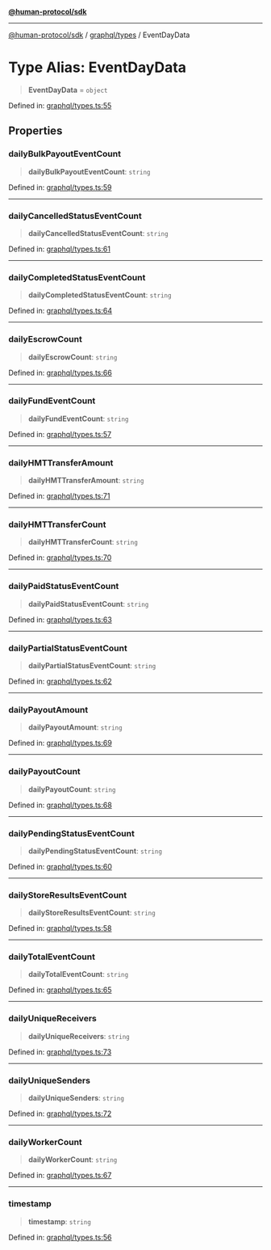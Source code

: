 [**@human-protocol/sdk**](../../../README.md)

***

[@human-protocol/sdk](../../../modules.md) / [graphql/types](../README.md) / EventDayData

# Type Alias: EventDayData

> **EventDayData** = `object`

Defined in: [graphql/types.ts:55](https://github.com/humanprotocol/human-protocol/blob/99b899a11bf48f2fa04884687ea395e0d42d75d1/packages/sdk/typescript/human-protocol-sdk/src/graphql/types.ts#L55)

## Properties

### dailyBulkPayoutEventCount

> **dailyBulkPayoutEventCount**: `string`

Defined in: [graphql/types.ts:59](https://github.com/humanprotocol/human-protocol/blob/99b899a11bf48f2fa04884687ea395e0d42d75d1/packages/sdk/typescript/human-protocol-sdk/src/graphql/types.ts#L59)

***

### dailyCancelledStatusEventCount

> **dailyCancelledStatusEventCount**: `string`

Defined in: [graphql/types.ts:61](https://github.com/humanprotocol/human-protocol/blob/99b899a11bf48f2fa04884687ea395e0d42d75d1/packages/sdk/typescript/human-protocol-sdk/src/graphql/types.ts#L61)

***

### dailyCompletedStatusEventCount

> **dailyCompletedStatusEventCount**: `string`

Defined in: [graphql/types.ts:64](https://github.com/humanprotocol/human-protocol/blob/99b899a11bf48f2fa04884687ea395e0d42d75d1/packages/sdk/typescript/human-protocol-sdk/src/graphql/types.ts#L64)

***

### dailyEscrowCount

> **dailyEscrowCount**: `string`

Defined in: [graphql/types.ts:66](https://github.com/humanprotocol/human-protocol/blob/99b899a11bf48f2fa04884687ea395e0d42d75d1/packages/sdk/typescript/human-protocol-sdk/src/graphql/types.ts#L66)

***

### dailyFundEventCount

> **dailyFundEventCount**: `string`

Defined in: [graphql/types.ts:57](https://github.com/humanprotocol/human-protocol/blob/99b899a11bf48f2fa04884687ea395e0d42d75d1/packages/sdk/typescript/human-protocol-sdk/src/graphql/types.ts#L57)

***

### dailyHMTTransferAmount

> **dailyHMTTransferAmount**: `string`

Defined in: [graphql/types.ts:71](https://github.com/humanprotocol/human-protocol/blob/99b899a11bf48f2fa04884687ea395e0d42d75d1/packages/sdk/typescript/human-protocol-sdk/src/graphql/types.ts#L71)

***

### dailyHMTTransferCount

> **dailyHMTTransferCount**: `string`

Defined in: [graphql/types.ts:70](https://github.com/humanprotocol/human-protocol/blob/99b899a11bf48f2fa04884687ea395e0d42d75d1/packages/sdk/typescript/human-protocol-sdk/src/graphql/types.ts#L70)

***

### dailyPaidStatusEventCount

> **dailyPaidStatusEventCount**: `string`

Defined in: [graphql/types.ts:63](https://github.com/humanprotocol/human-protocol/blob/99b899a11bf48f2fa04884687ea395e0d42d75d1/packages/sdk/typescript/human-protocol-sdk/src/graphql/types.ts#L63)

***

### dailyPartialStatusEventCount

> **dailyPartialStatusEventCount**: `string`

Defined in: [graphql/types.ts:62](https://github.com/humanprotocol/human-protocol/blob/99b899a11bf48f2fa04884687ea395e0d42d75d1/packages/sdk/typescript/human-protocol-sdk/src/graphql/types.ts#L62)

***

### dailyPayoutAmount

> **dailyPayoutAmount**: `string`

Defined in: [graphql/types.ts:69](https://github.com/humanprotocol/human-protocol/blob/99b899a11bf48f2fa04884687ea395e0d42d75d1/packages/sdk/typescript/human-protocol-sdk/src/graphql/types.ts#L69)

***

### dailyPayoutCount

> **dailyPayoutCount**: `string`

Defined in: [graphql/types.ts:68](https://github.com/humanprotocol/human-protocol/blob/99b899a11bf48f2fa04884687ea395e0d42d75d1/packages/sdk/typescript/human-protocol-sdk/src/graphql/types.ts#L68)

***

### dailyPendingStatusEventCount

> **dailyPendingStatusEventCount**: `string`

Defined in: [graphql/types.ts:60](https://github.com/humanprotocol/human-protocol/blob/99b899a11bf48f2fa04884687ea395e0d42d75d1/packages/sdk/typescript/human-protocol-sdk/src/graphql/types.ts#L60)

***

### dailyStoreResultsEventCount

> **dailyStoreResultsEventCount**: `string`

Defined in: [graphql/types.ts:58](https://github.com/humanprotocol/human-protocol/blob/99b899a11bf48f2fa04884687ea395e0d42d75d1/packages/sdk/typescript/human-protocol-sdk/src/graphql/types.ts#L58)

***

### dailyTotalEventCount

> **dailyTotalEventCount**: `string`

Defined in: [graphql/types.ts:65](https://github.com/humanprotocol/human-protocol/blob/99b899a11bf48f2fa04884687ea395e0d42d75d1/packages/sdk/typescript/human-protocol-sdk/src/graphql/types.ts#L65)

***

### dailyUniqueReceivers

> **dailyUniqueReceivers**: `string`

Defined in: [graphql/types.ts:73](https://github.com/humanprotocol/human-protocol/blob/99b899a11bf48f2fa04884687ea395e0d42d75d1/packages/sdk/typescript/human-protocol-sdk/src/graphql/types.ts#L73)

***

### dailyUniqueSenders

> **dailyUniqueSenders**: `string`

Defined in: [graphql/types.ts:72](https://github.com/humanprotocol/human-protocol/blob/99b899a11bf48f2fa04884687ea395e0d42d75d1/packages/sdk/typescript/human-protocol-sdk/src/graphql/types.ts#L72)

***

### dailyWorkerCount

> **dailyWorkerCount**: `string`

Defined in: [graphql/types.ts:67](https://github.com/humanprotocol/human-protocol/blob/99b899a11bf48f2fa04884687ea395e0d42d75d1/packages/sdk/typescript/human-protocol-sdk/src/graphql/types.ts#L67)

***

### timestamp

> **timestamp**: `string`

Defined in: [graphql/types.ts:56](https://github.com/humanprotocol/human-protocol/blob/99b899a11bf48f2fa04884687ea395e0d42d75d1/packages/sdk/typescript/human-protocol-sdk/src/graphql/types.ts#L56)
